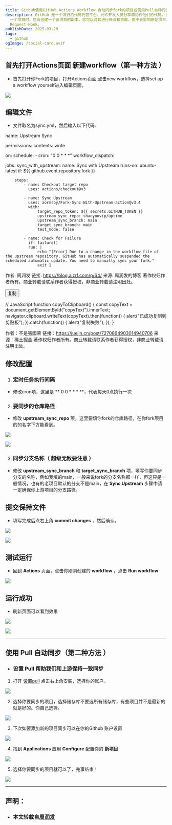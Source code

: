 ```yaml
---
title: Github使用GitHub Actions Workflow 自动同步fork的项目或使用Pull自动同步
description: GitHub 是一个流行的代码托管平台，允许开发人员分享和协作他们的代码。当您在 GitHub 上 fork
  一个项目时，您会创建一个该项目的副本，您可以对其进行修改和贡献，而不会影响原始项目。但是，如果您想将您的更改同步回原始项目，您需要创建一个 pull
  Request-Hook。
publishDate: 2025-03-20
tags:
  - github
ogImage: /social-card.avif
---
```

## 首先打开Actions页面 新建workflow（第一种方法 ）

- 首先打开你Fork的项目，打开Actions页面,点击new workflow，选择set up a workflow yourself进入编辑页面。

![](public/assets/images/1.png)

## 编辑文件
- 文件取名为sync.yml，然后输入以下代码:

<!-- HTML -->
<div id="copyText">
name: Upstream Sync

permissions:
    contents: write

on:
    schedule:
        - cron: "0 0 * * *"
    workflow_dispatch:

jobs:
    sync_with_upstream:
        name: Sync with Upstream
        runs-on: ubuntu-latest
        if: ${{ github.event.repository.fork }}

        steps:
            - name: Checkout target repo
              uses: actions/checkout@v3

            - name: Sync Upstream
              uses: aormsby/Fork-Sync-With-Upstream-action@v3.4
              with:
                  target_repo_token: ${{ secrets.GITHUB_TOKEN }}
                  upstream_sync_repo: shaoyouvip/uptime
                  upstream_sync_branch: main
                  target_sync_branch: main
                  test_mode: false

            - name: Check for Failure
              if: failure()
              run: |
                  echo "[Error] Due to a change in the workflow file of the upstream repository, GitHub has automatically suspended the scheduled automatic update. You need to manually sync your fork."
                  exit 1



作者: 周润发
链接: https://blog.aizrf.com/p/64/
来源: 周润发的博客
著作权归作者所有。商业转载请联系作者获得授权，非商业转载请注明出处。
</div>
<button onclick="copyToClipboard()">复制</button>

// JavaScript
function copyToClipboard() {
  const copyText = document.getElementById("copyText").innerText;
  navigator.clipboard.writeText(copyText).then(function() {
    alert("已成功复制到剪贴板");
  }).catch(function() {
    alert("复制失败");
  });
}

作者：不是張國荣
链接：https://juejin.cn/post/7270864903014940706
来源：稀土掘金
著作权归作者所有。商业转载请联系作者获得授权，非商业转载请注明出处。

## 修改配置

1. ### 定时任务执行间隔
- 修改cron项，这里是 ** 0 0 * * * **，代表每天0点执行一次

2. ### 要同步的仓库路径

- 修改 **upstream_sync_repo** 项，这里要填你fork的仓库路径，在你fork项目的的名字下方能看到。

![](public/assets/images/2.png)

![](public/assets/images/3.png)

3. ### 同步分支名称（ **超级无敌要注意** ）

- 修改 **upstream_sync_branch** 和 **target_sync_branch** 项，填写你要同步分支的名称，例如我填的main，一般来说fork的分支名称都一样，但这只是一般情况，也有的老项目默认的分支不是main，在 **Sync Upstream** 步骤中请一定确保你上游项目的分支路径。

## 提交保持文件
- 填写完成后点右上角 **commit changes** ，然后确认。

![](public/assets/images/4.png)

![](public/assets/images/5.png)

## 测试运行

- 回到 **Actions** 页面，点击你刚刚创建的 **workflow** ，点击 **Run workflow** 

![](public/assets/images/6.png)

## 运行成功

- 刷新页面可以看到效果

![](public/assets/images/7.png)

![](public/assets/images/8.png)


---



## 使用 Pull 自动同步（第二种方法 ）

- ### 设置 Pull 帮助我们和上游保持一致同步

1. 打开 [设置pull](https://github.com/apps/pull) 点击右上角安装，选择你的账户。

![](public/assets/images/9.png)

2. 选择你要同步的项目，选择储存库不要选所有储存库，有些项目并不是最新的就是好的。你自己选择。

![](public/assets/images/10.png)

3. 下次如要添加新的项目同步可以在你的Github 账户设置

![](public/assets/images/11.png)

4. 找到 **Applications** 应用 **Configure** 配置你的 **新项目**

![](public/assets/images/12.png)

5. 选择你要同步的项目就可以了，完事结束！

![](public/assets/images/13.png)


---

## 声明：

- ### 本文转载自[周润发](https://blog.aizrf.com/p/64/)


